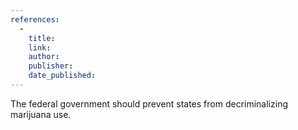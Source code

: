 ```yaml
---
references:
  -
    title: 
    link: 
    author: 
    publisher: 
    date_published: 
---
```


The federal government should prevent states from decriminalizing marijuana use.
